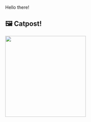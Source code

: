 Hello there!



## 🖼️ Catpost!

<sub>
    <img src="https://cdn2.thecatapi.com/images/asm.jpg" height="256">
</sub>

